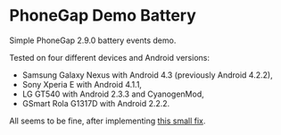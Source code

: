 PhoneGap Demo Battery
=====================
Simple PhoneGap 2.9.0 battery events demo.

Tested on four different devices and Android versions:

- Samsung Galaxy Nexus with Android 4.3 (previously Android 4.2.2),
- Sony Xperia E with Android 4.1.1,
- LG GT540 with Android 2.3.3 and CyanogenMod, 
- GSmart Rola G1317D with Android 2.2.2.

All seems to be fine, after implementing [this small fix](https://github.com/phonegap/build/issues/178).
